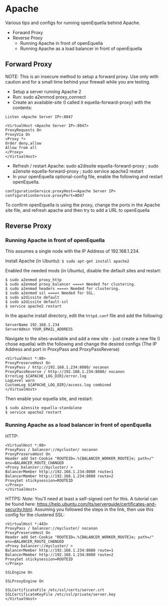 # Apache 

Various tips and configs for running openEquella behind Apache.
* Forward Proxy
* Reverse Proxy
  * Running Apache in front of openEquella
  * Running Apache as a load balancer in front of openEquella

## Forward Proxy
NOTE: This is an insecure method to setup a forward proxy. Use only with caution and for a small time behind your firewall while you are testing.

* Setup a server running Apache 2
* Run: sudo a2enmod proxy_connect
* Create an available-site (I called it equella-forward-proxy) with the contents:

```
Listen <Apache Server IP>:8047

<VirtualHost <Apache Server IP>:8047>
ProxyRequests On
ProxyVia On
<Proxy *>
Order deny,allow
Allow from all
</Proxy>
</VirtualHost>
```

* Refresh / restart Apache: sudo a2dissite equella-forward-proxy ; sudo a2ensite equella-forward-proxy ; sudo service apache2 restart
* In your openEquella optional-config file, enable the following and restart openEquella.
```
configurationService.proxyHost=<Apache Server IP>
configurationService.proxyPort=8047
```
To confirm openEquella is using the proxy, change the ports in the Apache site file, and refresh apache and then try to add a URL to openEquella

## Reverse Proxy
### Running Apache in front of openEquella
This assumes a single node with the IP Address of 192.168.1.234.

Install Apache (in Ubuntu):
```$ sudo apt-get install apache2```

Enabled the needed mods (in Ubuntu), disable the default sites and restart:
```
$ sudo a2enmod proxy_http
$ sudo a2enmod proxy_balancer ====> Needed for clustering.
$ sudo a2enmod headers ====> Needed for clustering.
$ sudo a2enmod ssl ====> Needed for SSL.
$ sudo a2dissite default
$ sudo a2dissite default-ssl
$ service apache2 restart
```

In the apache install directory, edit the ```httpd.conf``` file and add the following:
```
ServerName 192.168.1.234
ServerAdmin YOUR_EMAIL_ADDRESS
```

Navigate to the sites-available and add a new site - just create a new file (I chose equella) with the following and change the desired configs (The IP Address and port in ProxyPass and ProxyPassReverse)
```
<VirtualHost *:80>
ProxyPreserveHost On
ProxyPass / http://192.168.1.234:8080/ nocanon
ProxyPassReverse / http://192.168.1.234:8080/ nocanon
ErrorLog ${APACHE_LOG_DIR}/error.log
LogLevel warn
CustomLog ${APACHE_LOG_DIR}/access.log combined
</VirtualHost>
```

Then enable your equella site, and restart:
```
$ sudo a2ensite equella-standalone
$ service apache2 restart
```

### Running Apache as a load balancer in front of openEquella

HTTP:
```
<VirtualHost *:80>
ProxyPass / balancer://mycluster/ nocanon
ProxyPreserveHost On
Header add Set-Cookie "ROUTEID=.%{BALANCER_WORKER_ROUTE}e; path=/"
env=BALANCER_ROUTE_CHANGED
<Proxy balancer://mycluster/ >
BalancerMember http://192.168.1.234:8080 route=1
BalancerMember http://192.168.1.234:8080 route=2
ProxySet stickysession=ROUTEID
</Proxy>
</VirtualHost>
```

HTTPS:
_Note:_ You'll need at least a self-signed cert for this. A tutorial can be found here: https://help.ubuntu.com/lts/serverguide/certificates-and-security.html. Assuming you followed the steps in the link, then use this config for the clustered SSL:
```
<VirtualHost *:443>
ProxyPass / balancer://mycluster/ nocanon
ProxyPreserveHost On
Header add Set-Cookie "ROUTEID=.%{BALANCER_WORKER_ROUTE}e; path=/"
env=BALANCER_ROUTE_CHANGED
<Proxy balancer://mycluster/ >
BalancerMember http://192.168.1.234:8080 route=1
BalancerMember http://192.168.1.234:8080 route=2
ProxySet stickysession=ROUTEID
</Proxy>

SSLEngine On

SSLProxyEngine On

SSLCertificateFile /etc/ssl/certs/server.crt
SSLCertificateKeyFile /etc/ssl/private/server.key
</VirtualHost>
```
